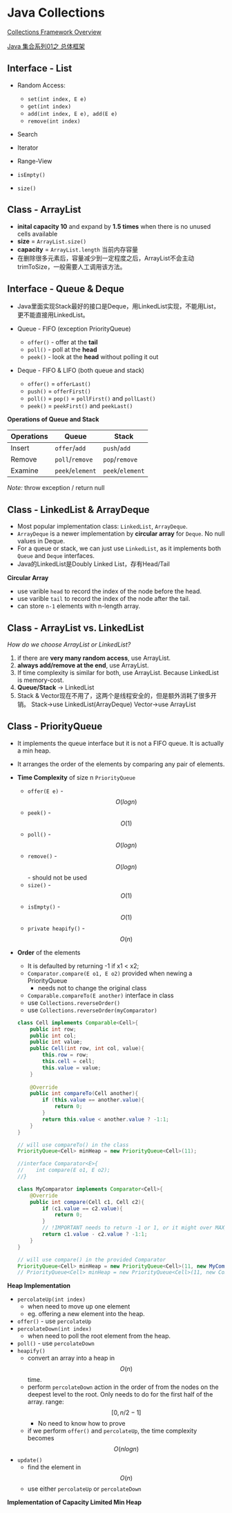 <extoc></extoc>

# Java Collections

[Collections Framework Overview](https://docs.oracle.com/javase/8/docs/technotes/guides/collections/overview.html)

[Java 集合系列01之 总体框架](http://www.cnblogs.com/skywang12345/p/3308498.html)


## Interface - List

- Random Access:
    - `set(int index, E e)`
    - `get(int index)`
    - `add(int index, E e), add(E e)`
    - `remove(int index)`

- Search
- Iterator
- Range-View
- `isEmpty()`
- `size()`

## Class - ArrayList

- **inital capacity 10** and expand by **1.5 times** when there is no unused cells available 
- **size** = `ArrayList.size()`
- **capacity** = `ArrayList.length` 当前内存容量
- 在删除很多元素后，容量减少到一定程度之后，ArrayList不会主动trimToSize，一般需要人工调用该方法。


## Interface - Queue & Deque

- Java里面实现Stack最好的接口是Deque，用LinkedList实现，不能用List，更不能直接用LinkedList。

- Queue - FIFO (exception PriorityQueue)
    - `offer()` - offer at the **tail**
    - `poll()` - poll at the **head**
    - `peek()` - look at the **head** without polling it out

- Deque - FIFO & LIFO (both queue and stack)
    - `offer()` = `offerLast()`
    - `push()` = `offerFirst()`
    - `poll()` = `pop()` =  `pollFirst()` and `pollLast()`
    - `peek()` = `peekFirst()` and `peekLast()`

__Operations of Queue and Stack__

|    Operations    |    Queue      |    Stack    |
|       ----       |     ----      |     ----    |
| Insert  |   `offer`/`add`|`push`/`add` |
| Remove | `poll`/`remove` | `pop`/`remove`  |
| Examine| `peek`/`element`| `peek`/`element`|
*Note:* throw exception / return null

## Class - LinkedList & ArrayDeque

- Most popular implementation class: `LinkedList`, `ArrayDeque`.
- `ArrayDeque` is a newer implementation by **circular array** for `Deque`. No null values in Deque.
- For a queue or stack, we can just use `LinkedList`, as it implements both `Queue` and `Deque` interfaces.
- Java的LinkedList是Doubly Linked List，存有Head/Tail


__Circular Array__

- use varible `head` to record the index of the node before the head.
- use varible `tail` to record the index of the node after the tail.
- can store `n-1` elements with n-length array.

## Class - ArrayList vs. LinkedList

_How do we choose ArrayList or LinkedList?_

1. if there are **very many random access**, use ArrayList.
2. **always add/remove at the end**, use ArrayList.
3. If time complexity is similar for both, use ArrayList. Because LinkedList is memory-cost.
4. **Queue/Stack** -> LinkedList
5. Stack & Vector现在不用了，这两个是线程安全的，但是额外消耗了很多开销。
    Stack->use LinkedList(ArrayDeque)
    Vector->use ArrayList
    
## Class - PriorityQueue

- It implements the queue interface but it is not a FIFO queue. It is actually a min heap.
- It arranges the order of the elements by comparing any pair of elements.
- **Time Complexity** of size n `PriorityQueue`
    - `offer(E e)` - $$O(logn)$$
    - `peek()` - $$O(1)$$
    - `poll()` - $$O(logn)$$
    - `remove()` - $$O(logn)$$ - should not be used
    - `size()` - $$O(1)$$
    - `isEmpty()` - $$O(1)$$
    - `private heapify()` - $$O(n)$$
- **Order** of the elements
    - It is defaulted by returning -1 if x1 < x2;
    - `Comparator.compare(E o1, E o2)` provided when newing a PriorityQueue
        - needs not to change the original class
    - `Comparable.compareTo(E another)` interface in class
    - use `Collections.reverseOrder()`
    - use `Collections.reverseOrder(myComparator)`

    ```java    
    class Cell implements Comparable<Cell>{
        public int row;
        public int col;
        public int value;
        public Cell(int row, int col, value){
            this.row = row;
            this.cell = cell;
            this.value = value;
        }
        
        @Override
        public int compareTo(Cell another){
            if (this.value == another.value){
                return 0;
            }
            return this.value < another.value ? -1:1;
        }
    }
    
    // will use compareTo() in the class
    PriorityQueue<Cell> minHeap = new PriorityQueue<Cell>(11); 

    //interface Comparator<E>{
    //    int compare(E o1, E o2);
    //}
    
    class MyComparator implements Comparator<Cell>{
        @Override
        public int compare(Cell c1, Cell c2){
            if (c1.value == c2.value){
                return 0;
            }
            // !IMPORTANT needs to return -1 or 1, or it might over MAX_INT.
            return c1.value - c2.value ? -1:1; 
        }
    }
    
    // will use compare() in the provided Comparator
    PriorityQueue<Cell> minHeap = new PriorityQueue<Cell>(11, new MyComparator()); 
    // PriorityQueue<Cell> minHeap = new PriorityQueue<Cell>(11, new Comparator<Cell>(){...});
    ```

__Heap Implementation__

- `percolateUp(int index)`
    - when need to move up one element
    - eg. offering a new element into the heap.
- `offer()` - use `percolateUp`
- `percolateDown(int index)`
    - when need to poll the root element from the heap.
- `poll()` - use `percolateDown`
- `heapify()`
    - convert an array into a heap in $$O(n)$$ time.
    - perform `percolateDown` action in the order of from the nodes on the deepest level to the root. Only needs to do for the first half of the array. range: $$[0, n/2-1]$$
        - No need to know how to prove
    - if we perform `offer()` and `percolateUp`, the time complexity becomes $$O(nlogn)$$
- `update()`
    - find the element in $$O(n)$$
    - use either `percolateUp` or `percolateDown`

__Implementation of Capacity Limited Min Heap__

```java


```